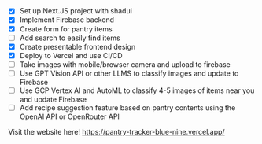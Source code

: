 ## 

-  [x] Set up Next.JS project with shadui
-  [x] Implement Firebase backend
-  [x] Create form for pantry items
-  [ ] Add search to easily find items
-  [x] Create presentable frontend design
-  [x] Deploy to Vercel and use CI/CD
-  [ ] Take images with mobile/browser camera and upload to firebase
-  [ ] Use GPT Vision API or other LLMS to classify images and update to Firebase
-  [ ] Use GCP Vertex AI and AutoML to classify 4-5 images of items near you and update Firebase
-  [ ] Add recipe suggestion feature based on pantry contents using the OpenAI API or OpenRouter API

Visit the website here!
https://pantry-tracker-blue-nine.vercel.app/
